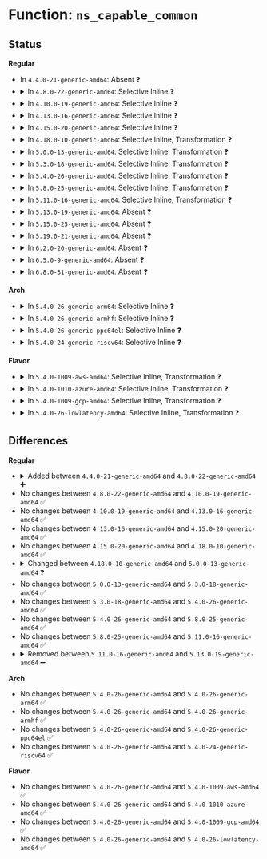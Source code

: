 # Function: <code>ns_capable_common</code>

## Status
<b>Regular</b>
<ul>
<li>
In <code>4.4.0-21-generic-amd64</code>: Absent ❓
</li>
<li>
<details>
<summary>In <code>4.8.0-22-generic-amd64</code>: Selective Inline ❓</summary>

```c
bool ns_capable_common(struct user_namespace * ns, int cap, bool audit)
```

```json
{
  "name": "ns_capable_common",
  "collision_type": "Unique Static",
  "inline_type": "Selective",
  "funcs": [
    {
      "addr": 18446744071579423264,
      "name": "ns_capable_common",
      "external": false,
      "loc": "kernel/capability.c:364",
      "file": "kernel/capability.c",
      "inline": "not declared, inlined",
      "caller_inline": [],
      "caller_func": [
        "kernel/capability.c:capable_wrt_inode_uidgid",
        "kernel/capability.c:capable",
        "kernel/capability.c:ns_capable_noaudit"
      ]
    }
  ],
  "symbols": [
    {
      "addr": 18446744071579423264,
      "name": "ns_capable_common",
      "section": ".text",
      "bind": "STB_LOCAL",
      "size": 120
    }
  ]
}
```
</details>
</li>
<li>
<details>
<summary>In <code>4.10.0-19-generic-amd64</code>: Selective Inline ❓</summary>

```c
bool ns_capable_common(struct user_namespace * ns, int cap, bool audit)
```

```json
{
  "name": "ns_capable_common",
  "collision_type": "Unique Static",
  "inline_type": "Selective",
  "funcs": [
    {
      "addr": 18446744071579443664,
      "name": "ns_capable_common",
      "external": false,
      "loc": "kernel/capability.c:365",
      "file": "kernel/capability.c",
      "inline": "not declared, inlined",
      "caller_inline": [],
      "caller_func": [
        "kernel/capability.c:capable_wrt_inode_uidgid",
        "kernel/capability.c:capable",
        "kernel/capability.c:ns_capable_noaudit"
      ]
    }
  ],
  "symbols": [
    {
      "addr": 18446744071579443664,
      "name": "ns_capable_common",
      "section": ".text",
      "bind": "STB_LOCAL",
      "size": 120
    }
  ]
}
```
</details>
</li>
<li>
<details>
<summary>In <code>4.13.0-16-generic-amd64</code>: Selective Inline ❓</summary>

```c
bool ns_capable_common(struct user_namespace * ns, int cap, bool audit)
```

```json
{
  "name": "ns_capable_common",
  "collision_type": "Unique Static",
  "inline_type": "Selective",
  "funcs": [
    {
      "addr": 18446744071579431808,
      "name": "ns_capable_common",
      "external": false,
      "loc": "kernel/capability.c:365",
      "file": "kernel/capability.c",
      "inline": "not declared, inlined",
      "caller_inline": [],
      "caller_func": [
        "kernel/capability.c:capable_wrt_inode_uidgid",
        "kernel/capability.c:capable",
        "kernel/capability.c:ns_capable_noaudit"
      ]
    }
  ],
  "symbols": [
    {
      "addr": 18446744071579431808,
      "name": "ns_capable_common",
      "section": ".text",
      "bind": "STB_LOCAL",
      "size": 120
    }
  ]
}
```
</details>
</li>
<li>
<details>
<summary>In <code>4.15.0-20-generic-amd64</code>: Selective Inline ❓</summary>

```c
bool ns_capable_common(struct user_namespace * ns, int cap, bool audit)
```

```json
{
  "name": "ns_capable_common",
  "collision_type": "Unique Static",
  "inline_type": "Selective",
  "funcs": [
    {
      "addr": 18446744071579460160,
      "name": "ns_capable_common",
      "external": false,
      "loc": "kernel/capability.c:366",
      "file": "kernel/capability.c",
      "inline": "not declared, inlined",
      "caller_inline": [],
      "caller_func": [
        "kernel/capability.c:capable_wrt_inode_uidgid",
        "kernel/capability.c:capable",
        "kernel/capability.c:ns_capable_noaudit"
      ]
    }
  ],
  "symbols": [
    {
      "addr": 18446744071579460160,
      "name": "ns_capable_common",
      "section": ".text",
      "bind": "STB_LOCAL",
      "size": 120
    }
  ]
}
```
</details>
</li>
<li>
<details>
<summary>In <code>4.18.0-10-generic-amd64</code>: Selective Inline, Transformation ❓</summary>

```c
bool ns_capable_common(struct user_namespace * ns, int cap, bool audit)
```

```json
{
  "name": "ns_capable_common",
  "collision_type": "Unique Static",
  "inline_type": "Selective",
  "funcs": [
    {
      "addr": 0,
      "name": "ns_capable_common",
      "external": false,
      "loc": "kernel/capability.c:366",
      "file": "kernel/capability.c",
      "inline": "not declared, inlined",
      "caller_inline": [],
      "caller_func": [
        "kernel/capability.c:capable_wrt_inode_uidgid",
        "kernel/capability.c:capable",
        "kernel/capability.c:ns_capable_noaudit"
      ]
    }
  ],
  "symbols": [
    {
      "addr": 18446744071579473728,
      "name": "ns_capable_common",
      "section": ".text",
      "bind": "STB_LOCAL",
      "size": 110
    },
    {
      "addr": 18446744071579475148,
      "name": "ns_capable_common.cold.1",
      "section": ".text",
      "bind": "STB_LOCAL",
      "size": 14
    }
  ]
}
```
</details>
</li>
<li>
<details>
<summary>In <code>5.0.0-13-generic-amd64</code>: Selective Inline, Transformation ❓</summary>

```c
bool ns_capable_common(struct user_namespace * ns, int cap, unsigned int opts)
```

```json
{
  "name": "ns_capable_common",
  "collision_type": "Unique Static",
  "inline_type": "Selective",
  "funcs": [
    {
      "addr": 18446744071579508817,
      "name": "ns_capable_common",
      "external": false,
      "loc": "kernel/capability.c:366",
      "file": "kernel/capability.c",
      "inline": "not declared, inlined",
      "caller_inline": [],
      "caller_func": [
        "kernel/capability.c:capable_wrt_inode_uidgid",
        "kernel/capability.c:capable",
        "kernel/capability.c:ns_capable_noaudit"
      ]
    }
  ],
  "symbols": [
    {
      "addr": 18446744071579507408,
      "name": "ns_capable_common",
      "section": ".text",
      "bind": "STB_LOCAL",
      "size": 70
    },
    {
      "addr": 18446744071579508817,
      "name": "ns_capable_common.cold.1",
      "section": ".text",
      "bind": "STB_LOCAL",
      "size": 14
    }
  ]
}
```
</details>
</li>
<li>
<details>
<summary>In <code>5.3.0-18-generic-amd64</code>: Selective Inline, Transformation ❓</summary>

```c
bool ns_capable_common(struct user_namespace * ns, int cap, unsigned int opts)
```

```json
{
  "name": "ns_capable_common",
  "collision_type": "Unique Static",
  "inline_type": "Selective",
  "funcs": [
    {
      "addr": 18446744071579527809,
      "name": "ns_capable_common",
      "external": false,
      "loc": "kernel/capability.c:364",
      "file": "kernel/capability.c",
      "inline": "not declared, inlined",
      "caller_inline": [],
      "caller_func": [
        "kernel/capability.c:capable_wrt_inode_uidgid",
        "kernel/capability.c:capable",
        "kernel/capability.c:ns_capable_setid",
        "kernel/capability.c:ns_capable_noaudit"
      ]
    }
  ],
  "symbols": [
    {
      "addr": 18446744071579526400,
      "name": "ns_capable_common",
      "section": ".text",
      "bind": "STB_LOCAL",
      "size": 75
    },
    {
      "addr": 18446744071579527809,
      "name": "ns_capable_common.cold",
      "section": ".text",
      "bind": "STB_LOCAL",
      "size": 14
    }
  ]
}
```
</details>
</li>
<li>
<details>
<summary>In <code>5.4.0-26-generic-amd64</code>: Selective Inline, Transformation ❓</summary>

```c
bool ns_capable_common(struct user_namespace * ns, int cap, unsigned int opts)
```

```json
{
  "name": "ns_capable_common",
  "collision_type": "Unique Static",
  "inline_type": "Selective",
  "funcs": [
    {
      "addr": 18446744071579553889,
      "name": "ns_capable_common",
      "external": false,
      "loc": "kernel/capability.c:364",
      "file": "kernel/capability.c",
      "inline": "not declared, inlined",
      "caller_inline": [],
      "caller_func": [
        "kernel/capability.c:capable_wrt_inode_uidgid",
        "kernel/capability.c:capable",
        "kernel/capability.c:ns_capable_setid",
        "kernel/capability.c:ns_capable_noaudit"
      ]
    }
  ],
  "symbols": [
    {
      "addr": 18446744071579552480,
      "name": "ns_capable_common",
      "section": ".text",
      "bind": "STB_LOCAL",
      "size": 75
    },
    {
      "addr": 18446744071579553889,
      "name": "ns_capable_common.cold",
      "section": ".text",
      "bind": "STB_LOCAL",
      "size": 14
    }
  ]
}
```
</details>
</li>
<li>
<details>
<summary>In <code>5.8.0-25-generic-amd64</code>: Selective Inline, Transformation ❓</summary>

```c
bool ns_capable_common(struct user_namespace * ns, int cap, unsigned int opts)
```

```json
{
  "name": "ns_capable_common",
  "collision_type": "Unique Static",
  "inline_type": "Selective",
  "funcs": [
    {
      "addr": 18446744071579584981,
      "name": "ns_capable_common",
      "external": false,
      "loc": "kernel/capability.c:364",
      "file": "kernel/capability.c",
      "inline": "not declared, inlined",
      "caller_inline": [
        "kernel/capability.c:capable",
        "kernel/capability.c:capable",
        "kernel/capability.c:ns_capable_setid",
        "kernel/capability.c:ns_capable_setid",
        "kernel/capability.c:ns_capable_noaudit",
        "kernel/capability.c:ns_capable_noaudit"
      ],
      "caller_func": [
        "kernel/capability.c:capable_wrt_inode_uidgid"
      ]
    }
  ],
  "symbols": [
    {
      "addr": 18446744071579584464,
      "name": "ns_capable_common",
      "section": ".text",
      "bind": "STB_LOCAL",
      "size": 78
    },
    {
      "addr": 18446744071579585297,
      "name": "ns_capable_common.cold",
      "section": ".text",
      "bind": "STB_LOCAL",
      "size": 14
    }
  ]
}
```
</details>
</li>
<li>
<details>
<summary>In <code>5.11.0-16-generic-amd64</code>: Selective Inline, Transformation ❓</summary>

```c
bool ns_capable_common(struct user_namespace * ns, int cap, unsigned int opts)
```

```json
{
  "name": "ns_capable_common",
  "collision_type": "Unique Static",
  "inline_type": "Selective",
  "funcs": [
    {
      "addr": 18446744071579564917,
      "name": "ns_capable_common",
      "external": false,
      "loc": "kernel/capability.c:364",
      "file": "kernel/capability.c",
      "inline": "not declared, inlined",
      "caller_inline": [
        "kernel/capability.c:capable",
        "kernel/capability.c:capable",
        "kernel/capability.c:ns_capable_setid",
        "kernel/capability.c:ns_capable_setid",
        "kernel/capability.c:ns_capable_noaudit",
        "kernel/capability.c:ns_capable_noaudit"
      ],
      "caller_func": [
        "kernel/capability.c:capable_wrt_inode_uidgid"
      ]
    }
  ],
  "symbols": [
    {
      "addr": 18446744071579564480,
      "name": "ns_capable_common",
      "section": ".text",
      "bind": "STB_LOCAL",
      "size": 78
    },
    {
      "addr": 18446744071591279092,
      "name": "ns_capable_common.cold",
      "section": ".text",
      "bind": "STB_LOCAL",
      "size": 14
    }
  ]
}
```
</details>
</li>
<li>
<details>
<summary>In <code>5.13.0-19-generic-amd64</code>: Absent ❓</summary>

```json
{
  "name": "ns_capable_common",
  "collision_type": "Unique Static",
  "inline_type": "Full",
  "funcs": [
    {
      "addr": 18446744071579570762,
      "name": "ns_capable_common",
      "external": false,
      "loc": "kernel/capability.c:364",
      "file": "kernel/capability.c",
      "inline": "not declared, inlined",
      "caller_inline": [
        "kernel/capability.c:capable_wrt_inode_uidgid",
        "kernel/capability.c:capable_wrt_inode_uidgid",
        "kernel/capability.c:capable",
        "kernel/capability.c:capable",
        "kernel/capability.c:ns_capable_setid",
        "kernel/capability.c:ns_capable_setid",
        "kernel/capability.c:ns_capable_noaudit",
        "kernel/capability.c:ns_capable_noaudit"
      ],
      "caller_func": []
    }
  ],
  "symbols": []
}
```
</details>
</li>
<li>
<details>
<summary>In <code>5.15.0-25-generic-amd64</code>: Absent ❓</summary>

```json
{
  "name": "ns_capable_common",
  "collision_type": "Unique Static",
  "inline_type": "Full",
  "funcs": [
    {
      "addr": 18446744071579644682,
      "name": "ns_capable_common",
      "external": false,
      "loc": "kernel/capability.c:364",
      "file": "kernel/capability.c",
      "inline": "not declared, inlined",
      "caller_inline": [
        "kernel/capability.c:capable_wrt_inode_uidgid",
        "kernel/capability.c:capable_wrt_inode_uidgid",
        "kernel/capability.c:capable",
        "kernel/capability.c:capable",
        "kernel/capability.c:ns_capable_setid",
        "kernel/capability.c:ns_capable_setid",
        "kernel/capability.c:ns_capable_noaudit",
        "kernel/capability.c:ns_capable_noaudit"
      ],
      "caller_func": []
    }
  ],
  "symbols": []
}
```
</details>
</li>
<li>
<details>
<summary>In <code>5.19.0-21-generic-amd64</code>: Absent ❓</summary>

```json
{
  "name": "ns_capable_common",
  "collision_type": "Unique Static",
  "inline_type": "Full",
  "funcs": [
    {
      "addr": 18446744071579740234,
      "name": "ns_capable_common",
      "external": false,
      "loc": "kernel/capability.c:365",
      "file": "kernel/capability.c",
      "inline": "not declared, inlined",
      "caller_inline": [
        "kernel/capability.c:capable_wrt_inode_uidgid",
        "kernel/capability.c:capable_wrt_inode_uidgid",
        "kernel/capability.c:capable",
        "kernel/capability.c:capable",
        "kernel/capability.c:ns_capable_setid",
        "kernel/capability.c:ns_capable_setid",
        "kernel/capability.c:ns_capable_noaudit",
        "kernel/capability.c:ns_capable_noaudit"
      ],
      "caller_func": []
    }
  ],
  "symbols": []
}
```
</details>
</li>
<li>
<details>
<summary>In <code>6.2.0-20-generic-amd64</code>: Absent ❓</summary>

```json
{
  "name": "ns_capable_common",
  "collision_type": "Unique Static",
  "inline_type": "Full",
  "funcs": [
    {
      "addr": 18446744071579871514,
      "name": "ns_capable_common",
      "external": false,
      "loc": "kernel/capability.c:365",
      "file": "kernel/capability.c",
      "inline": "not declared, inlined",
      "caller_inline": [
        "kernel/capability.c:capable_wrt_inode_uidgid",
        "kernel/capability.c:capable_wrt_inode_uidgid",
        "kernel/capability.c:capable",
        "kernel/capability.c:capable",
        "kernel/capability.c:ns_capable_setid",
        "kernel/capability.c:ns_capable_setid",
        "kernel/capability.c:ns_capable_noaudit",
        "kernel/capability.c:ns_capable_noaudit"
      ],
      "caller_func": []
    }
  ],
  "symbols": []
}
```
</details>
</li>
<li>
<details>
<summary>In <code>6.5.0-9-generic-amd64</code>: Absent ❓</summary>

```json
{
  "name": "ns_capable_common",
  "collision_type": "Unique Static",
  "inline_type": "Full",
  "funcs": [
    {
      "addr": 18446744071579920730,
      "name": "ns_capable_common",
      "external": false,
      "loc": "kernel/capability.c:351",
      "file": "kernel/capability.c",
      "inline": "not declared, inlined",
      "caller_inline": [
        "kernel/capability.c:capable_wrt_inode_uidgid",
        "kernel/capability.c:capable_wrt_inode_uidgid",
        "kernel/capability.c:capable",
        "kernel/capability.c:capable",
        "kernel/capability.c:ns_capable_setid",
        "kernel/capability.c:ns_capable_setid",
        "kernel/capability.c:ns_capable_noaudit",
        "kernel/capability.c:ns_capable_noaudit"
      ],
      "caller_func": []
    }
  ],
  "symbols": []
}
```
</details>
</li>
<li>
<details>
<summary>In <code>6.8.0-31-generic-amd64</code>: Absent ❓</summary>

```json
{
  "name": "ns_capable_common",
  "collision_type": "Unique Static",
  "inline_type": "Full",
  "funcs": [
    {
      "addr": 18446744071579959978,
      "name": "ns_capable_common",
      "external": false,
      "loc": "kernel/capability.c:351",
      "file": "kernel/capability.c",
      "inline": "not declared, inlined",
      "caller_inline": [
        "kernel/capability.c:capable_wrt_inode_uidgid",
        "kernel/capability.c:capable_wrt_inode_uidgid",
        "kernel/capability.c:capable",
        "kernel/capability.c:capable",
        "kernel/capability.c:ns_capable_setid",
        "kernel/capability.c:ns_capable_setid",
        "kernel/capability.c:ns_capable_noaudit",
        "kernel/capability.c:ns_capable_noaudit"
      ],
      "caller_func": []
    }
  ],
  "symbols": []
}
```
</details>
</li>
</ul>
<b>Arch</b>
<ul>
<li>
<details>
<summary>In <code>5.4.0-26-generic-arm64</code>: Selective Inline ❓</summary>

```c
bool ns_capable_common(struct user_namespace * ns, int cap, unsigned int opts)
```

```json
{
  "name": "ns_capable_common",
  "collision_type": "Unique Static",
  "inline_type": "Selective",
  "funcs": [
    {
      "addr": 18446603336490703408,
      "name": "ns_capable_common",
      "external": false,
      "loc": "kernel/capability.c:364",
      "file": "kernel/capability.c",
      "inline": "not declared, inlined",
      "caller_inline": [],
      "caller_func": [
        "kernel/capability.c:capable_wrt_inode_uidgid",
        "kernel/capability.c:capable",
        "kernel/capability.c:ns_capable_setid",
        "kernel/capability.c:ns_capable_noaudit"
      ]
    }
  ],
  "symbols": [
    {
      "addr": 18446603336490703408,
      "name": "ns_capable_common",
      "section": ".text",
      "bind": "STB_LOCAL",
      "size": 132
    }
  ]
}
```
</details>
</li>
<li>
<details>
<summary>In <code>5.4.0-26-generic-armhf</code>: Selective Inline ❓</summary>

```c
bool ns_capable_common(struct user_namespace * ns, int cap, unsigned int opts)
```

```json
{
  "name": "ns_capable_common",
  "collision_type": "Unique Static",
  "inline_type": "Selective",
  "funcs": [
    {
      "addr": 3224768116,
      "name": "ns_capable_common",
      "external": false,
      "loc": "kernel/capability.c:364",
      "file": "kernel/capability.c",
      "inline": "not declared, inlined",
      "caller_inline": [],
      "caller_func": [
        "kernel/capability.c:capable_wrt_inode_uidgid",
        "kernel/capability.c:capable",
        "kernel/capability.c:ns_capable_setid",
        "kernel/capability.c:ns_capable_noaudit"
      ]
    }
  ],
  "symbols": [
    {
      "addr": 3224768116,
      "name": "ns_capable_common",
      "section": ".text",
      "bind": "STB_LOCAL",
      "size": 124
    }
  ]
}
```
</details>
</li>
<li>
<details>
<summary>In <code>5.4.0-26-generic-ppc64el</code>: Selective Inline ❓</summary>

```c
bool ns_capable_common(struct user_namespace * ns, int cap, unsigned int opts)
```

```json
{
  "name": "ns_capable_common",
  "collision_type": "Unique Static",
  "inline_type": "Selective",
  "funcs": [
    {
      "addr": 13835058055283528096,
      "name": "ns_capable_common",
      "external": false,
      "loc": "kernel/capability.c:364",
      "file": "kernel/capability.c",
      "inline": "not declared, inlined",
      "caller_inline": [],
      "caller_func": [
        "kernel/capability.c:capable_wrt_inode_uidgid",
        "kernel/capability.c:capable",
        "kernel/capability.c:ns_capable_setid",
        "kernel/capability.c:ns_capable_noaudit"
      ]
    }
  ],
  "symbols": [
    {
      "addr": 13835058055283528096,
      "name": "ns_capable_common",
      "section": ".text",
      "bind": "STB_LOCAL",
      "size": 144
    }
  ]
}
```
</details>
</li>
<li>
<details>
<summary>In <code>5.4.0-24-generic-riscv64</code>: Selective Inline ❓</summary>

```c
bool ns_capable_common(struct user_namespace * ns, int cap, unsigned int opts)
```

```json
{
  "name": "ns_capable_common",
  "collision_type": "Unique Static",
  "inline_type": "Selective",
  "funcs": [
    {
      "addr": 18446743936271429674,
      "name": "ns_capable_common",
      "external": false,
      "loc": "kernel/capability.c:364",
      "file": "kernel/capability.c",
      "inline": "not declared, inlined",
      "caller_inline": [],
      "caller_func": [
        "kernel/capability.c:capable_wrt_inode_uidgid",
        "kernel/capability.c:capable",
        "kernel/capability.c:ns_capable_setid",
        "kernel/capability.c:ns_capable_noaudit"
      ]
    }
  ],
  "symbols": [
    {
      "addr": 18446743936271429674,
      "name": "ns_capable_common",
      "section": ".text",
      "bind": "STB_LOCAL",
      "size": 110
    }
  ]
}
```
</details>
</li>
</ul>
<b>Flavor</b>
<ul>
<li>
<details>
<summary>In <code>5.4.0-1009-aws-amd64</code>: Selective Inline, Transformation ❓</summary>

```c
bool ns_capable_common(struct user_namespace * ns, int cap, unsigned int opts)
```

```json
{
  "name": "ns_capable_common",
  "collision_type": "Unique Static",
  "inline_type": "Selective",
  "funcs": [
    {
      "addr": 18446744071579530193,
      "name": "ns_capable_common",
      "external": false,
      "loc": "kernel/capability.c:364",
      "file": "kernel/capability.c",
      "inline": "not declared, inlined",
      "caller_inline": [],
      "caller_func": [
        "kernel/capability.c:capable_wrt_inode_uidgid",
        "kernel/capability.c:capable",
        "kernel/capability.c:ns_capable_setid",
        "kernel/capability.c:ns_capable_noaudit"
      ]
    }
  ],
  "symbols": [
    {
      "addr": 18446744071579528784,
      "name": "ns_capable_common",
      "section": ".text",
      "bind": "STB_LOCAL",
      "size": 75
    },
    {
      "addr": 18446744071579530193,
      "name": "ns_capable_common.cold",
      "section": ".text",
      "bind": "STB_LOCAL",
      "size": 14
    }
  ]
}
```
</details>
</li>
<li>
<details>
<summary>In <code>5.4.0-1010-azure-amd64</code>: Selective Inline, Transformation ❓</summary>

```c
bool ns_capable_common(struct user_namespace * ns, int cap, unsigned int opts)
```

```json
{
  "name": "ns_capable_common",
  "collision_type": "Unique Static",
  "inline_type": "Selective",
  "funcs": [
    {
      "addr": 18446744071579458993,
      "name": "ns_capable_common",
      "external": false,
      "loc": "kernel/capability.c:364",
      "file": "kernel/capability.c",
      "inline": "not declared, inlined",
      "caller_inline": [],
      "caller_func": [
        "kernel/capability.c:capable_wrt_inode_uidgid",
        "kernel/capability.c:capable",
        "kernel/capability.c:ns_capable_setid",
        "kernel/capability.c:ns_capable_noaudit"
      ]
    }
  ],
  "symbols": [
    {
      "addr": 18446744071579457584,
      "name": "ns_capable_common",
      "section": ".text",
      "bind": "STB_LOCAL",
      "size": 75
    },
    {
      "addr": 18446744071579458993,
      "name": "ns_capable_common.cold",
      "section": ".text",
      "bind": "STB_LOCAL",
      "size": 14
    }
  ]
}
```
</details>
</li>
<li>
<details>
<summary>In <code>5.4.0-1009-gcp-amd64</code>: Selective Inline, Transformation ❓</summary>

```c
bool ns_capable_common(struct user_namespace * ns, int cap, unsigned int opts)
```

```json
{
  "name": "ns_capable_common",
  "collision_type": "Unique Static",
  "inline_type": "Selective",
  "funcs": [
    {
      "addr": 18446744071579527473,
      "name": "ns_capable_common",
      "external": false,
      "loc": "kernel/capability.c:364",
      "file": "kernel/capability.c",
      "inline": "not declared, inlined",
      "caller_inline": [],
      "caller_func": [
        "kernel/capability.c:capable_wrt_inode_uidgid",
        "kernel/capability.c:capable",
        "kernel/capability.c:ns_capable_setid",
        "kernel/capability.c:ns_capable_noaudit"
      ]
    }
  ],
  "symbols": [
    {
      "addr": 18446744071579526064,
      "name": "ns_capable_common",
      "section": ".text",
      "bind": "STB_LOCAL",
      "size": 75
    },
    {
      "addr": 18446744071579527473,
      "name": "ns_capable_common.cold",
      "section": ".text",
      "bind": "STB_LOCAL",
      "size": 14
    }
  ]
}
```
</details>
</li>
<li>
<details>
<summary>In <code>5.4.0-26-lowlatency-amd64</code>: Selective Inline, Transformation ❓</summary>

```c
bool ns_capable_common(struct user_namespace * ns, int cap, unsigned int opts)
```

```json
{
  "name": "ns_capable_common",
  "collision_type": "Unique Static",
  "inline_type": "Selective",
  "funcs": [
    {
      "addr": 18446744071579560578,
      "name": "ns_capable_common",
      "external": false,
      "loc": "kernel/capability.c:364",
      "file": "kernel/capability.c",
      "inline": "not declared, inlined",
      "caller_inline": [],
      "caller_func": [
        "kernel/capability.c:capable_wrt_inode_uidgid",
        "kernel/capability.c:capable",
        "kernel/capability.c:ns_capable_setid",
        "kernel/capability.c:ns_capable_noaudit"
      ]
    }
  ],
  "symbols": [
    {
      "addr": 18446744071579559008,
      "name": "ns_capable_common",
      "section": ".text",
      "bind": "STB_LOCAL",
      "size": 75
    },
    {
      "addr": 18446744071579560578,
      "name": "ns_capable_common.cold",
      "section": ".text",
      "bind": "STB_LOCAL",
      "size": 14
    }
  ]
}
```
</details>
</li>
</ul>

## Differences
<b>Regular</b>
<ul>
<li>
<details>
<summary>Added between <code>4.4.0-21-generic-amd64</code> and <code>4.8.0-22-generic-amd64</code> ➕</summary>

```c
bool ns_capable_common(struct user_namespace * ns, int cap, bool audit)
```
</details>
</li>
<li>
No changes between <code>4.8.0-22-generic-amd64</code> and <code>4.10.0-19-generic-amd64</code> ✅
</li>
<li>
No changes between <code>4.10.0-19-generic-amd64</code> and <code>4.13.0-16-generic-amd64</code> ✅
</li>
<li>
No changes between <code>4.13.0-16-generic-amd64</code> and <code>4.15.0-20-generic-amd64</code> ✅
</li>
<li>
No changes between <code>4.15.0-20-generic-amd64</code> and <code>4.18.0-10-generic-amd64</code> ✅
</li>
<li>
<details>
<summary>Changed between <code>4.18.0-10-generic-amd64</code> and <code>5.0.0-13-generic-amd64</code> ❓</summary>
<ul>
<li>
<b>Param added. </b>
<code>unsigned int opts</code>
</li>
<li>
<b>Param removed. </b>
<code>bool audit</code>
</li>
</ul>
</details>
</li>
<li>
No changes between <code>5.0.0-13-generic-amd64</code> and <code>5.3.0-18-generic-amd64</code> ✅
</li>
<li>
No changes between <code>5.3.0-18-generic-amd64</code> and <code>5.4.0-26-generic-amd64</code> ✅
</li>
<li>
No changes between <code>5.4.0-26-generic-amd64</code> and <code>5.8.0-25-generic-amd64</code> ✅
</li>
<li>
No changes between <code>5.8.0-25-generic-amd64</code> and <code>5.11.0-16-generic-amd64</code> ✅
</li>
<li>
<details>
<summary>Removed between <code>5.11.0-16-generic-amd64</code> and <code>5.13.0-19-generic-amd64</code> ➖</summary>

```c
bool ns_capable_common(struct user_namespace * ns, int cap, unsigned int opts)
```
</details>
</li>
</ul>
<b>Arch</b>
<ul>
<li>
No changes between <code>5.4.0-26-generic-amd64</code> and <code>5.4.0-26-generic-arm64</code> ✅
</li>
<li>
No changes between <code>5.4.0-26-generic-amd64</code> and <code>5.4.0-26-generic-armhf</code> ✅
</li>
<li>
No changes between <code>5.4.0-26-generic-amd64</code> and <code>5.4.0-26-generic-ppc64el</code> ✅
</li>
<li>
No changes between <code>5.4.0-26-generic-amd64</code> and <code>5.4.0-24-generic-riscv64</code> ✅
</li>
</ul>
<b>Flavor</b>
<ul>
<li>
No changes between <code>5.4.0-26-generic-amd64</code> and <code>5.4.0-1009-aws-amd64</code> ✅
</li>
<li>
No changes between <code>5.4.0-26-generic-amd64</code> and <code>5.4.0-1010-azure-amd64</code> ✅
</li>
<li>
No changes between <code>5.4.0-26-generic-amd64</code> and <code>5.4.0-1009-gcp-amd64</code> ✅
</li>
<li>
No changes between <code>5.4.0-26-generic-amd64</code> and <code>5.4.0-26-lowlatency-amd64</code> ✅
</li>
</ul>
